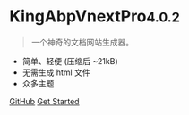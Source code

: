 <!-- _coverpage.md -->

# KingAbpVnextPro<small>4.0.2</small>

> 一个神奇的文档网站生成器。

- 简单、轻便 (压缩后 ~21kB)
- 无需生成 html 文件
- 众多主题

[GitHub](https://github.com/menglou/menglou.github.io.git)
[Get Started](/zh-cn/introduce)
